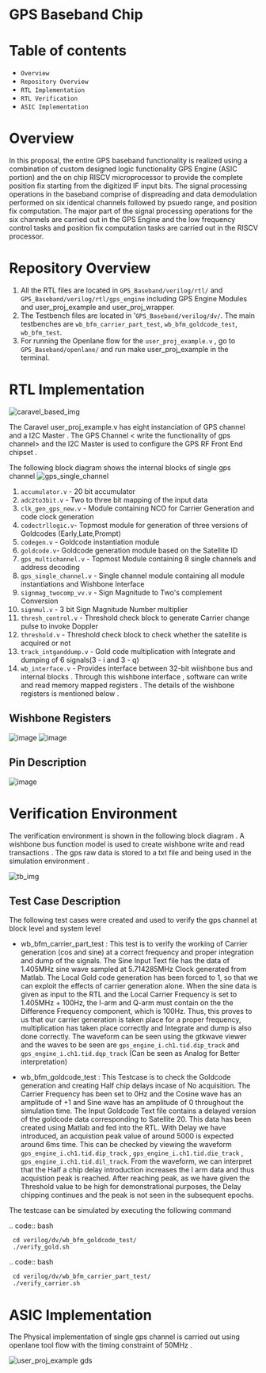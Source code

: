 GPS Baseband Chip
====================

Table of contents
=================

-  `Overview `
-  `Repository Overview`
-  `RTL Implementation `
-  `RTL Verification `
-  `ASIC Implementation `

Overview
========
In this proposal, the entire GPS baseband functionality is realized using a combination of custom designed logic functionality GPS Engine (ASIC portion) and the on chip RISCV microprocessor to provide the complete position fix starting from the digitized IF input bits. The signal processing operations in the baseband comprise of dispreading and data demodulation performed on six identical channels followed by psuedo range, and position fix computation. The major part of the signal processing operations for the six channels are carried out in the GPS Engine and the low frequency control tasks and position fix computation tasks are carried out in the RISCV processor.

Repository Overview
===================
1. All the RTL files are located in `GPS_Baseband/verilog/rtl/` and `GPS_Baseband/verilog/rtl/gps_engine` including GPS Engine Modules and user_proj_example and user_proj_wrapper.
2. The Testbench files are located in '`GPS_Baseband/verilog/dv/`. The main testbenches are `wb_bfm_carrier_part_test`, `wb_bfm_goldcode_test`, `wb_bfm_test`.
3. For running the Openlane flow for the `user_proj_example.v` , go to `GPS_Baseband/openlane/` and run make user_proj_example in the terminal.

RTL Implementation
========
![caravel_based_img](https://user-images.githubusercontent.com/88964390/138535599-c008bcb2-fc9a-4cb0-b36b-a32f13a39cce.png)

The Caravel user_proj_example.v has eight instanciation of GPS channel and a I2C Master . The GPS Channel < write the functionality of gps channel> and the I2C Master is used to configure the GPS RF Front End chipset .

The following block diagram shows the internal blocks of single gps channel 
![gps_single_channel](https://user-images.githubusercontent.com/88964390/138535817-e26fe5bf-d545-4786-bf1d-8c33a29dbd9a.png)


1. `accumulator.v` - 20 bit accumulator 
2. `adc2to3bit.v` - Two to three bit mapping of the input data
3. `clk_gen_gps_new.v` - Module containing NCO for Carrier Generation and code clock generation
4. `codectrllogic.v`- Topmost module for generation of three versions of Goldcodes (Early,Late,Prompt)
5. `codegen.v` - Goldcode instantiation module
6. `goldcode.v`- Goldcode generation module based on the Satellite ID
7. `gps_multichannel.v` - Topmost Module containing 8 single channels and address decoding
8. `gps_single_channel.v` - Single channel module containing all module instantiations and Wishbone Interface
9. `signmag_twocomp_vv.v` - Sign Magnitude to Two's complement Conversion
10. `signmul.v` - 3 bit Sign Magnitude Number multiplier
11. `thresh_control.v` - Threshold check block to generate Carrier change pulse to invoke Doppler
12. `threshold.v` - Threshold check block to check whether the satellite is acquired or not
13. `track_intganddump.v` - Gold code multiplication with Integrate and dumping of 6 signals(3 - i and 3 - q)
14. `wb_interface.v` - Provides interface between 32-bit wiishbone bus and internal blocks . Through this wishbone interface , software can write and read memory mapped registers . The details of the wishbone registers is mentioned below .

Wishbone Registers
----------------
														
![image](https://user-images.githubusercontent.com/88964390/138536387-8cfaa180-f718-4f0a-a099-f3cd0043cd8c.png)
![image](https://user-images.githubusercontent.com/88964390/138536464-3aecfafd-0c37-43ba-8770-c287126a40ea.png)

Pin Description
----------------

![image](https://user-images.githubusercontent.com/88964390/138536527-58f45c08-142e-477e-9469-e3dce5b03dce.png)

Verification Environment 
========
The verification environment is shown in the following block diagram . A wishbone bus function model is used to create wishbone write and read transactions . The gps raw data is stored to a txt file and being used in the simulation environment .

![tb_img](https://user-images.githubusercontent.com/88964390/138536675-274e7149-0dc1-4842-97ce-edc6ff4be3a8.png)

Test Case Description
----------------
The following test cases were created and used to verify the gps channel at block level and system level 

- wb_bfm_carrier_part_test : This test is to verify the working of Carrier generation (cos and sine) at a correct frequency and proper integration and dump of the signals. 
The Sine Input Text file has the data of 1.405MHz sine wave sampled at 5.714285MHz Clock generated from Matlab. The Local Gold code generation has been forced to 1, so that we can exploit the effects of carrier generation alone. When the sine data is given as input to the RTL and the Local Carrier Frequency is set to 1.405MHz + 100Hz, the I-arm and Q-arm must contain on the the Difference Frequency component, which is 100Hz. 
Thus, this proves to us that our carrier generation is taken place for a proper frequency, multiplication has taken place correctly and Integrate and dump is also done correctly.
The waveform can be seen using the gtkwave viewer and the waves to be seen are `gps_engine_i.ch1.tid.dip_track` and `gps_engine_i.ch1.tid.dqp_track` (Can be seen as Analog for Better interpretation)

- wb_bfm_goldcode_test : This Testcase is to check the Goldcode generation and creating Half chip delays incase of No acquisition. The Carrier Frequency has been set to 0Hz and the Cosine wave has an amplitude of +1 and Sine wave has an amplitude of 0 throughout the simulation time. 
The Input Goldcode Text file contains a delayed version of the goldcode data corresponding to Satellite 20. This data has been created using Matlab and fed into the RTL. With Delay we have introduced, an acquistion peak value of around 5000 is expected around 6ms time.
This can be checked by viewing the waveform `gps_engine_i.ch1.tid.dip_track` , `gps_engine_i.ch1.tid.die_track` , `gps_engine_i.ch1.tid.dil_track`.
From the waveform, we can interpret that the Half a chip delay introduction increases the I arm data and thus acquistion peak is reached. After reaching peak, as we have given the Threshold value to be high for demonstrational purposes, the Delay chipping continues and the peak is not seen in the subsequent epochs.

The testcase can be simulated by executing the following command 

.. code:: bash

     cd verilog/dv/wb_bfm_goldcode_test/
     ./verify_gold.sh

.. code:: bash

     cd verilog/dv/wb_bfm_carrier_part_test/
     ./verify_carrier.sh
	

ASIC Implementation  
========
	
The Physical implementation of single gps channel is carried out using openlane tool flow with the timing constraint of 50MHz .
	
![user_proj_example gds](https://user-images.githubusercontent.com/88964390/138538843-23880db7-d4f7-4e24-a8b3-6b2377f5d692.png)
	


	






